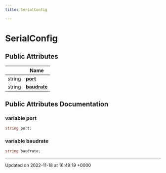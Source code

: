 ```yaml
---
title: SerialConfig

---
```


# SerialConfig





## Public Attributes

|                | Name           |
| -------------- | -------------- |
| string | **[port](/SignallingSystem-doc/mainsystem/Classes/classSerialConfig/#variable-port)**  |
| string | **[baudrate](/SignallingSystem-doc/mainsystem/Classes/classSerialConfig/#variable-baudrate)**  |

## Public Attributes Documentation

### variable port

```csharp
string port;
```


### variable baudrate

```csharp
string baudrate;
```


-------------------------------

Updated on 2022-11-18 at 16:49:19 +0000